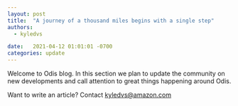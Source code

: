 ```yaml
---
layout: post
title:  "A journey of a thousand miles begins with a single step"
authors: 
  - kyledvs

date:   2021-04-12 01:01:01 -0700
categories: update
---
```


Welcome to Odis blog. In this section we plan to update the community on new developments and call attention to great things happening around Odis.

Want to write an article? Contact [kyledvs@amazon.com](mailto:kyledvs@amazon.com)